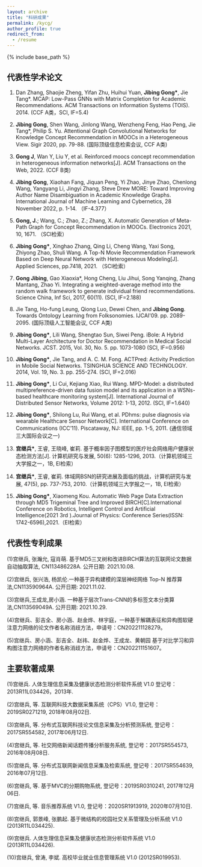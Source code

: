```yaml
---
layout: archive
title: "科研成果"
permalink: /kycg/
author_profile: true
redirect_from:
  - /resume
---
```


{% include base_path %}

## 代表性学术论文

1. Dan Zhang, Shaojie Zheng, Yifan Zhu, Huihui Yuan, **Jibing Gong\***, Jie Tang\*. MCAP: Low-Pass GNNs with Matrix Completion for Academic Recommendations. ACM Transactions on Information Systems (TOIS). 2014.  (CCF A类，SCI, IF=5.4)

2. **Jibing Gong**, Shen Wang, Jinlong Wang, Wenzheng Feng, Hao Peng, Jie Tang\*, Philip S. Yu. Attentional Graph Convolutional Networks for Knowledge Concept Recommendation in MOOCs in a Heterogeneous View. Sigir 2020, pp. 79-88. (国际顶级信息检索会议, CCF A类)

3. **Gong J**, Wan Y, Liu Y, et al. Reinforced moocs concept recommendation in heterogeneous information networks[J]. ACM Transactions on the Web, 2022. (CCF B类)

4. **Jibing Gong**, Xiaohan Fang, Jiquan Peng, Yi Zhao, Jinye Zhao, Chenlong Wang, Yangyang Li, Jingyi Zhang, Steve Drew   MORE: Toward Improving Author Name Disambiguation in Academic Knowledge Graphs. International Journal of Machine Learning and Cybernetics, 28 November 2022, p. 1-14. （IF-4.377）

5. **Gong, J.**; Wang, C.; Zhao, Z.; Zhang, X. Automatic Generation of Meta-Path Graph for Concept Recommendation in MOOCs. Electronics 2021, 10, 1671. （SCI检索）

6. **Jibing Gong\***, Xinghao Zhang, Qing Li, Cheng Wang, Yaxi Song, Zhiyong Zhao, Shuli Wang. A Top-N Movie Recommendation Framework Based on Deep Neural Network with Heterogeneous Modeling[J]. Applied Sciences, pp.7418, 2021. （SCI检索）

7. **Gong Jibing**, Gao Xiaoxia\*, Hong Cheng, Liu Jihui, Song Yanqing, Zhang Mantang, Zhao Yi. Integrating a weighted-average method into the random walk framework to generate individual friend recommendations. Science China, Inf Sci, 2017, 60(11). (SCI, IF=2.188)

8. Jie Tang, Ho-fung Leung, Qiong Luo, Dewei Chen, and **Jibing Gong**. Towards Ontology Learning from Folksonomies. IJCAI'09. pp. 2089-2095. (国际顶级人工智能会议, CCF A类)

9. **Jibing Gong\***, Lili Wang, Shengtao Sun, Siwei Peng. iBole: A Hybrid Multi-Layer Architecture for Doctor Recommendation in Medical Social Networks. JCST. 2015, Vol. 30, No. 5. pp. 1073-1080  (SCI, IF=0.956)

10. **Jibing Gong\***, Jie Tang, and A. C. M. Fong. ACTPred: Activity Prediction in Mobile Social Networks. TSINGHUA SCIENCE AND TECHNOLOGY. 2014, Vol. 19, No. 3. pp. 255-274. (SCI, IF=2.016)

11. **Jibing Gong\***, Li Cui, Kejiang Xiao, Rui Wang. MPD-Model: a distributed multipreference-driven data fusion model and its application in a WSNs-based healthcare monitoring system[J]. International Journal of Distributed Sensor Networks, Volume 2012: 1-13, 2012. (SCI, IF=1.640)

12. **Jibing Gong\***, Shilong Lu, Rui Wang, et al. PDhms: pulse diagnosis via wearable Healthcare Sensor Network[C]. International Conference on Communications (ICC’11). Piscataway, NJ: IEEE, pp. 1-5, 2011. (通信领域三大国际会议之一)

13. **宫继兵\***, 王睿, 王晓峰, 崔莉. 基于概率因子图模型的医疗社会网络用户健康状态检测方法[J]. 计算机研究与发展, 50(6): 1285-1296, 2013.（计算机领域三大学报之一，1B, EI检索）

14. **宫继兵\***, 王睿, 崔莉. 体域网BSN的研究进展及面临的挑战，计算机研究与发展, 47(5), pp. 737-753, 2010.（计算机领域三大学报之一，1B, EI检索）

15. **Jibing Gong\***, Xiaomeng Kou. Automatic Web Page Data Extraction through MD5 Trigeminal Tree and Improved BIRCH[C].International Conference on Robotics, Intelligent Control and Artificial Intelligence(2021 3rd ).Journal of Physics: Conference Series(ISSN: 1742-6596),2021.（EI检索）



## 代表性专利成果

(1)宫继兵, 张瀚允, 寇肖萌. 基于MD5三叉树和改进BIRCH算法的互联网论文数据自动抽取算法, CN113486228A. 公开日期: 2021.10.08.

(2)宫继兵, 张兴浩, 杨凯伦.一种基于异构建模的深层神经网络 Top-N 推荐算法,CN113590964A. 公开日期: 2021.11.02. 

(3)宫继兵,王成龙,房小涵. 一种基于层次Trans-CNN的多标签文本分类算法,CN113569049A. 公开日期: 2021.10.29.

(4)宫继兵、彭吉全、房小涵、赵金烨、林宇庭，一种基于解耦表征和异构图软硬注意力网络的论文作者名称消歧方法，申请号：CN202211128279。

(5)宫继兵、房小涵、彭吉全、赵祎、赵金烨、王成龙、黄朝园 基于对比学习和异构图注意力网络的作者名称消歧方法，申请号：CN202211151607。
## 主要软著成果

(1)宫继兵. 人体生理信息采集及健康状态检测分析软件系统 V1.0 登记号：2013R11L034426，2013年.

(2)宫继兵, 等. 互联网科技大数据采集系统（CPS）V1.0, 登记号：2019SR0271219, 2018年08月02日.

(3)宫继兵, 等. 分布式互联网科技论文信息采集及分析预测系统, 登记号：2017SR554582, 2017年06月12日.

(4)宫继兵, 等. 社交网络新闻话题传播分析服务系统, 登记号：2017SR554573, 2016年08月08日.

(5)宫继兵, 等. 分布式互联网新闻信息采集及检索系统, 登记号：2017SR554639, 2016年07月12日.

(6)宫继兵, 等. 基于MVC的分期购物系统, 登记号：2019SR0310241, 2017年12月06日.

(7)宫继兵, 等. 音乐推荐系统 V1.0, 登记号：2020SR1913919, 2020年07月10日.

(8)宫继兵, 郭景峰, 张鹏起. 基于微结构的校园社交关系管理及分析系统 V1.0 (2013R11L034425).

(9)宫继兵. 人体生理信息采集及健康状态检测分析软件系统 V1.0 (2013R11L034426).

(10)宫继兵, 曾涛, 李斌. 高校毕业就业信息管理系统 V1.0 (2012SR019953).

